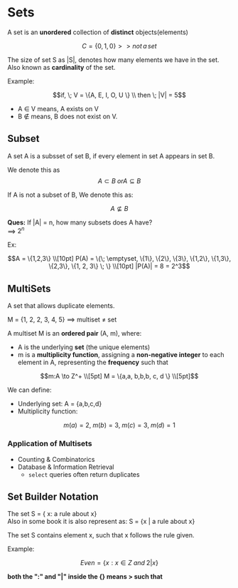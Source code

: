 # Sets

A set is an **unordered** collection of **distinct** objects(elements)

```math
C = \{0,1,0 \} >> not\, a\,set
```

The size of set S as |S|, denotes how many elements we have in the set. Also known as **cardinality** of the set.

Example: 

```math
if, \; V = \{A, E, I, O, U \} \\
then \; |V| = 5
```

* A $\in$ V means, A exists on V
* B $\notin$ means, B does not exist on V.

## Subset
A set A is a subsset of set B, if every element in set A appears in set B.

We denote this as
$$
A \subset B \; or A \subseteq B
$$

If A is not a subset of B, We denote this as:

$$
A \nsubseteq B
$$


**Ques:** If |A| = n, how many subsets does A have? <br>
==> $2^n$

Ex:

```math 
A = \{1,2,3\} \\[10pt]
P(A) = \{\; \emptyset, \{1\}, \{2\}, \{3\}, \{1,2\}, \{1,3\}, \{2,3\}, \{1, 2, 3\} \; \} \\[10pt]
|P(A)| = 8 = 2^3
```

## MultiSets
A set that allows duplicate elements.

M = {1, 2, 2, 3, 4, 5} ==> multiset $\neq$ set

A multiset M is an **ordered pair** (A, m), where:
- A is the underlying **set** (the unique elements) 
- m is a **multiplicity function**, assigning a **non-negative integer** to each element in A, representing the **frequency** 
such that 
```math
m:A \to Z^+
\\[5pt]
M = \{a,a, b,b,b, c, d \}
\\[5pt]
```

We can define:

* Underlying set: A = {a,b,c,d}
* Multiplicity function:
```math
m(a) = 2, \; m(b) = 3, \; m(c) = 3, \; m(d) = 1
```

### Application of Multisets

- Counting & Combinatorics
- Database & Information Retrieval
    - `select` queries often return duplicates


## Set Builder Notation
The set S = { x: a rule about x} <br>
Also in some book it is also represent as: S = {x | a rule about x}

The set S contains element x, such that x follows the rule given.

Example:

```math
Even = \{x: x \in Z \; and \; 2 | x  \}
```

**both the ":" and "|" inside the {} means > such that**